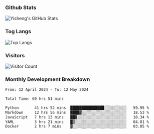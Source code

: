 ### Github Stats
![Yisheng's GitHub Stats](https://github-readme-stats-9qabuvhk1-gongyisheng.vercel.app/api?username=gongyisheng&count_private=true&show_icons=true)
### Tog Langs
![Top Langs](https://github-readme-stats-9qabuvhk1-gongyisheng.vercel.app/api/top-langs/?username=gongyisheng&layout=compact)
### Visitors
![Visitor Count](https://profile-counter.glitch.me/gongyisheng/count.svg)
### Monthly Development Breakdown
<!--START_SECTION:waka-->

```txt
From: 12 April 2024 - To: 12 May 2024

Total Time: 69 hrs 51 mins

Python       41 hrs 52 mins  ███████████████░░░░░░░░░░   59.95 %
Markdown     12 hrs 56 mins  ████▓░░░░░░░░░░░░░░░░░░░░   18.53 %
JavaScript   7 hrs 13 mins   ██▓░░░░░░░░░░░░░░░░░░░░░░   10.34 %
YAML         3 hrs 21 mins   █▒░░░░░░░░░░░░░░░░░░░░░░░   04.81 %
Docker       2 hrs 7 mins    ▓░░░░░░░░░░░░░░░░░░░░░░░░   03.05 %
```

<!--END_SECTION:waka-->
